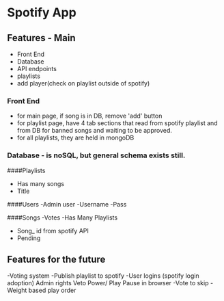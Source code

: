 # Spotify App

## Features - Main
- Front End
- Database
- API endpoints
- playlists
- add player(check on playlist outside of spotify)

### Front End
- for main page, if song is in DB, remove 'add' button
- for playlist page, have 4 tab sections that read from spotify playlist and from DB for banned songs and waiting to be approved.
- for all playlists, they are held in mongoDB


### Database - is noSQL, but general schema exists still.

####Playlists
- Has many songs
- Title

####Users
-Admin user
-Username
-Pass

####Songs
-Votes
-Has Many Playlists
- Song_ id from spotify API
- Pending

## Features for the future
-Voting system
-Publish playlist to spotify
-User logins (spotify login adoption) Admin rights Veto Power/ Play Pause in browser
-Vote to skip
-Weight based play order
